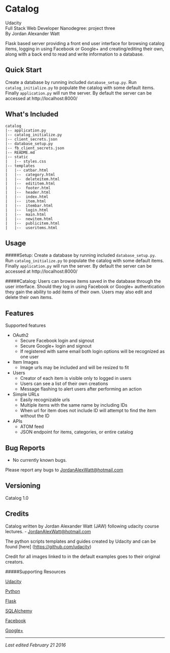 Catalog
======================

Udacity  
Full Stack Web Developer Nanodegree: project three  
By Jordan Alexander Watt

Flask based server providing a front end user interface for browsing catalog items, logging in using Facebook or Google+ and creating/editing their own,
along with a back end to read and write information to a database.


Quick Start
-----------

Create a database by running included `database_setup.py`. Run
`catalog_initialize.py` to populate the catalog with some default items. Finally `application.py` will run the server. By default the server can be accessed at http://localhost:8000/


What's Included
---------------

```
catalog
|-- application.py
|-- catalog_initialize.py
|-- client_secrets.json
|-- database_setup.py
|-- fb_client_secrets.json
|-- README.md
|-- static
|   |-- styles.css
|-- templates
|   |-- catbar.html
|   |--  category.html
|   |--  deleteitem.html
|   |--  edititem.html
|   |--  footer.html
|   |--  header.html
|   |--  index.html
|   |--  item.html
|   |--  itembar.html
|   |--  login.html
|   |--  main.html
|   |--  newitem.html
|   |--  publicitem.html
|   |--  useritems.html
```



Usage
-----

#####Setup:
Create a database by running included `database_setup.py`. Run
`catalog_initialize.py` to populate the catalog with some default items. Finally `application.py` will run the server. By default the server can be accessed at http://localhost:8000/

#####Catalog:
Users can browse items saved in the database through the user interface. Should they log in using Facebook or Google+ authentication they gain the ability to add items of their own. Users may also edit and delete their own items.


Features
--------

Supported features
* OAuth2
  * Secure Facebook login and signout
  * Secure Google+ login and signout
  * If registered with same email both login options will be recognized as one user
* Item Images
  * Image urls may be included and will be resized to fit
* Users
  * Creator of each item is visible only to logged in users
  * Users can see a list of their own creations
  * Message flashing to alert users after performing an action
* Simple URLs
  * Easily recognizable urls
  * Multiple items with the same name by including IDs
  * When url for item does not include ID will attempt to find the item without the ID
* APIs
  * ATOM feed
  * JSON endpoint for items, categories, or entire catalog


Bug Reports
-----------

* No currently known bugs.

Please report any bugs to JordanAlexWatt@hotmail.com


Versioning
----------

Catalog 1.0



Credits
-------

Catalog written by Jordan Alexander Watt (JAW)
following udacity course lectures. - JordanAlexWatt@hotmail.com

The python scripts templates and guides created by
Udacity and can be found [here]
(https://github.com/udacity)

Credit for all images linked to in the default examples goes to their original creators.

 
#####Supporting Resources  

[Udacity](http://www.udacity.com)

[Python](https://www.python.org/)

[Flask](http://flask.pocoo.org/)

[SQLAlchemy](http://www.sqlalchemy.org/)

[Facebook](https://www.facebook.com/)

[Google+](https://plus.google.com)




***

*Last edited February 21 2016*